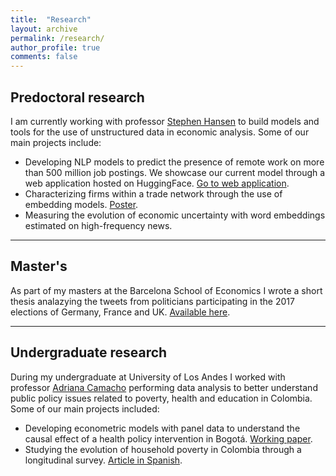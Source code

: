 ```yaml
---
title:  "Research"
layout: archive
permalink: /research/
author_profile: true
comments: false
---
```


## Predoctoral research

I am currently working with professor [Stephen Hansen](https://sekhansen.github.io/) to build models and tools for the use of unstructured data in economic analysis. Some of our main projects include:

- Developing  NLP models to predict the presence of remote work on more than 500 million job postings. We showcase our current model through a web application hosted on HuggingFace. [Go to web application](https://huggingface.co/spaces/yabramuvdi/wfh-app-v2).
- Characterizing firms within a trade network through the use of embedding models. [Poster](https://yabramuvdi.github.io/files/YM_cesifo_poster.pdf).
- Measuring the evolution of economic uncertainty with word embeddings estimated on high-frequency news.

------

## Master's

As part of my masters at the Barcelona School of Economics I wrote a short thesis analazying the tweets from politicians participating in the 2017 elections of Germany, France and UK. [Available here](https://yabramuvdi.github.io/files/Master_Thesis.pdf).

------

## Undergraduate research

During my undergraduate at University of Los Andes I worked with professor [Adriana Camacho](https://economia.uniandes.edu.co/camacho) performing data analysis to better understand public policy issues related to poverty, health and education in Colombia. Some of our main projects included:

- Developing econometric models with panel data to understand the causal effect of a health policy intervention in Bogotá. [Working paper](https://sistemas.colmex.mx/Reportes/LACEALAMES/LACEA-LAMES2019_paper_661.pdf).
- Studying the evolution of household poverty in Colombia through a longitudinal survey. [Article in Spanish](https://encuestalongitudinal.uniandes.edu.co/es/publicaciones/colombia-en-movimiento/2017).
